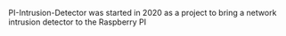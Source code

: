 PI-Intrusion-Detector was started in 2020 as a project to bring a network intrusion 
detector to the Raspberry PI 
